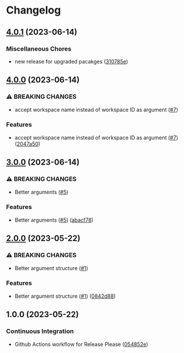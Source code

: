 # Changelog

## [4.0.1](https://github.com/jmcvetta/tfc-cancel-pending/compare/v4.0.0...v4.0.1) (2023-06-14)


### Miscellaneous Chores

* new release for upgraded pacakges ([310785e](https://github.com/jmcvetta/tfc-cancel-pending/commit/310785e566372c203d71ff744b085219014f96ef))

## [4.0.0](https://github.com/jmcvetta/tfc-cancel-pending/compare/v3.0.0...v4.0.0) (2023-06-14)


### ⚠ BREAKING CHANGES

* accept workspace name instead of workspace ID as argument ([#7](https://github.com/jmcvetta/tfc-cancel-pending/issues/7))

### Features

* accept workspace name instead of workspace ID as argument ([#7](https://github.com/jmcvetta/tfc-cancel-pending/issues/7)) ([2047a50](https://github.com/jmcvetta/tfc-cancel-pending/commit/2047a50634aace7682d08f791ceaa79a86318391))

## [3.0.0](https://github.com/jmcvetta/tfc-cancel-pending/compare/v2.0.0...v3.0.0) (2023-06-14)


### ⚠ BREAKING CHANGES

* Better arguments ([#5](https://github.com/jmcvetta/tfc-cancel-pending/issues/5))

### Features

* Better arguments ([#5](https://github.com/jmcvetta/tfc-cancel-pending/issues/5)) ([abacf78](https://github.com/jmcvetta/tfc-cancel-pending/commit/abacf78fea554509989bf50310d358ac2b55f315))

## [2.0.0](https://github.com/jmcvetta/tfc-cancel-pending/compare/v1.0.0...v2.0.0) (2023-05-22)


### ⚠ BREAKING CHANGES

* Better argument structure ([#1](https://github.com/jmcvetta/tfc-cancel-pending/issues/1))

### Features

* Better argument structure ([#1](https://github.com/jmcvetta/tfc-cancel-pending/issues/1)) ([0842d88](https://github.com/jmcvetta/tfc-cancel-pending/commit/0842d88f6f853fae69a1bdcedbe949cf42a1f33b))

## 1.0.0 (2023-05-22)


### Continuous Integration

* Github Actions workflow for Release Please ([054852e](https://github.com/jmcvetta/tfc-cancel-pending/commit/054852e35602a546ad106718324c3eda7b0a3284))
